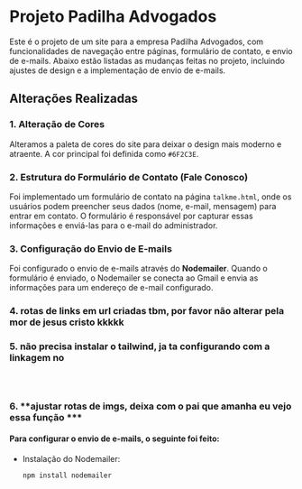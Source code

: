 # Projeto Padilha Advogados

Este é o projeto de um site para a empresa Padilha Advogados, com funcionalidades de navegação entre páginas, formulário de contato, e envio de e-mails. Abaixo estão listadas as mudanças feitas no projeto, incluindo ajustes de design e a implementação de envio de e-mails.

## Alterações Realizadas

### 1. **Alteração de Cores**
Alteramos a paleta de cores do site para deixar o design mais moderno e atraente. A cor principal foi definida como `#6F2C3E`.

### 2. **Estrutura do Formulário de Contato (Fale Conosco)**
Foi implementado um formulário de contato na página `talkme.html`, onde os usuários podem preencher seus dados (nome, e-mail, mensagem) para entrar em contato. O formulário é responsável por capturar essas informações e enviá-las para o e-mail do administrador.

### 3. **Configuração do Envio de E-mails**
Foi configurado o envio de e-mails através do **Nodemailer**. Quando o formulário é enviado, o Nodemailer se conecta ao Gmail e envia as informações para um endereço de e-mail configurado.

### 4. **rotas de links em url criadas tbm, por favor não alterar pela mor de jesus cristo kkkkk**

### 5. **não precisa instalar o tailwind, ja ta configurando com a linkagem no <header>**

### 6. **ajustar rotas de imgs, deixa com o pai que amanha eu vejo essa função ***

#### Para configurar o envio de e-mails, o seguinte foi feito:
- Instalação do Nodemailer:
  ```bash
  npm install nodemailer
